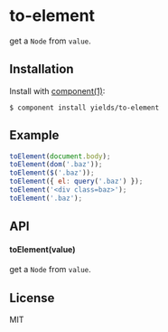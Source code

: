 
# to-element

  get a `Node` from `value`.

## Installation

  Install with [component(1)](http://component.io):

    $ component install yields/to-element

## Example

```js
toElement(document.body);
toElement(dom('.baz'));
toElement($('.baz'));
toElement({ el: query('.baz') });
toElement('<div class=baz>');
toElement('.baz');
```

## API

#### toElement(value)

  get a `Node` from `value`.

## License

  MIT
